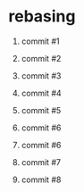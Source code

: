 # rebasing

1. commit #1
2. commit #2
3. commit #3

1. commit #4
2. commit #5
3. commit #6

4. commit #6
5. commit #7
6. commit #8
